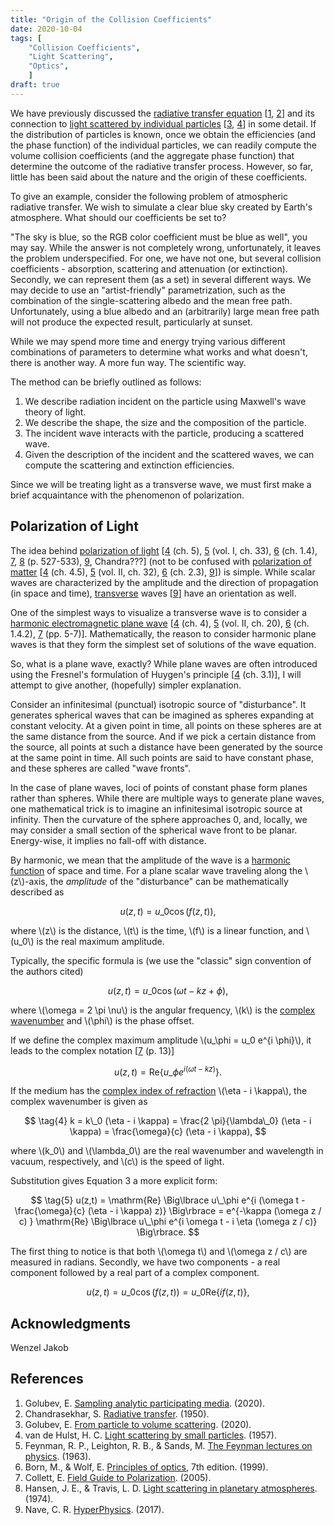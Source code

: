 ```yaml
---
title: "Origin of the Collision Coefficients"
date: 2020-10-04
tags: [
    "Collision Coefficients",
    "Light Scattering",
    "Optics",
    ]
draft: true
---
```


We have previously discussed the [radiative transfer equation](/post/analytic-media/) \[[1](#references), [2](#references)\] and its connection to [light scattered by individual particles](/post/particle-volume/) \[[3](#references), [4](#references)\] in some detail. If the distribution of particles is known, once we obtain the efficiencies (and the phase function) of the individual particles, we can readily compute the volume collision coefficients (and the aggregate phase function) that determine the outcome of the radiative transfer process. However, so far, little has been said about the nature and the origin of these coefficients.

To give an example, consider the following problem of atmospheric radiative transfer. We wish to simulate a clear blue sky created by Earth's atmosphere. What should our coefficients be set to?

"The sky is blue, so the RGB color coefficient must be blue as well", you may say. While the answer is not completely wrong, unfortunately, it leaves the problem underspecified. For one, we have not one, but several collision coefficients - absorption, scattering and attenuation (or extinction). Secondly, we can represent them (as a set) in several different ways. We may decide to use an "artist-friendly" parametrization, such as the combination of the single-scattering albedo and the mean free path. Unfortunately, using a blue albedo and an (arbitrarily) large mean free path will not produce the expected result, particularly at sunset.

While we may spend more time and energy trying various different combinations of parameters to determine what works and what doesn't, there is another way. A more fun way. The scientific way.

<!--more-->

The method can be briefly outlined as follows:

1. We describe radiation incident on the particle using Maxwell's wave theory of light.
2. We describe the shape, the size and the composition of the particle.
3. The incident wave interacts with the particle, producing a scattered wave.
4. Given the description of the incident and the scattered waves, we can compute the scattering and extinction efficiencies.

Since we will be treating light as a transverse wave, we must first make a brief acquaintance with the phenomenon of polarization.

## Polarization of Light

The idea behind [polarization of light](http://hyperphysics.phy-astr.gsu.edu/hbase/phyopt/polarcon.html#c1) \[[4](#references) (ch. 5), [5](#references) (vol. I, ch. 33), [6](#references) (ch. 1.4), [7](#references), [8](#references) (p. 527-533), [9](#references), Chandra???\] (not to be confused with [polarization of matter](http://hyperphysics.phy-astr.gsu.edu/hbase/electric/dielec.html#c1) \[[4](#references) (ch. 4.5), [5](#references) (vol. II, ch. 32), [6](#references) (ch. 2.3), [9](#references)\]) is simple. While scalar waves are characterized by the amplitude and the direction of propagation (in space and time), [transverse](http://hyperphysics.phy-astr.gsu.edu/hbase/Sound/tralon.html) waves [[9](#references)] have an orientation as well.

One of the simplest ways to visualize a transverse wave is to consider a [harmonic electromagnetic plane wave](https://www.feynmanlectures.caltech.edu/II_20.html) \[[4](#references) (ch. 4), [5](#references) (vol. II, ch. 20), [6](#references) (ch. 1.4.2), [7](#references) (pp. 5-7)\]. Mathematically, the reason to consider harmonic plane waves is that they form the simplest set of solutions of the wave equation.

So, what is a plane wave, exactly? While plane waves are often introduced using the Fresnel's formulation of Huygen's principle \[[4](#references) (ch. 3.1)\], I will attempt to give another, (hopefully) simpler explanation.

Consider an infinitesimal (punctual) isotropic source of "disturbance". It generates spherical waves that can be imagined as spheres expanding at constant velocity. At a given point in time, all points on these spheres are at the same distance from the source. And if we pick a certain distance from the source, all points at such a distance have been generated by the source at the same point in time. All such points are said to have constant phase, and these spheres are called "wave fronts".

In the case of plane waves, loci of points of constant phase form planes rather than spheres. While there are multiple ways to generate plane waves, one mathematical trick is to imagine an infinitesimal isotropic source at infinity. Then the curvature of the sphere approaches 0, and, locally, we may consider a small section of the spherical wave front to be planar. Energy-wise, it implies no fall-off with distance.

By harmonic, we mean that the amplitude of the wave is a [harmonic function](https://en.wikipedia.org/wiki/Harmonic_function) of space and time. For a plane scalar wave traveling along the \\(z\\)-axis, the *amplitude* of the "disturbance" can be mathematically described as

$$ \tag{1} u(z,t) = u\_0 \cos(f(z,t)), $$

where \\(z\\) is the distance, \\(t\\) is the time, \\(f\\) is a linear function, and \\(u\_0\\) is the real maximum amplitude.

Typically, the specific formula is (we use the "classic" sign convention of the authors cited)

$$ \tag{2} u(z,t) = u\_0 \cos(\omega t - k z + \phi), $$

where \\(\omega = 2 \pi \nu\\) is the angular frequency, \\(k\\) is the [complex wavenumber](https://en.wikipedia.org/wiki/Wavenumber#Complex) and \\(\phi\\) is the phase offset.

If we define the complex maximum amplitude \\(u\_\phi = u\_0 e^{i \phi}\\), it leads to the complex notation \[[7](#references) (p. 13)\]

$$ \tag{3} u(z,t) = \mathrm{Re} \Big\lbrace u\_\phi e^{i (\omega t - k z)} \Big\rbrace. $$

If the medium has the [complex index of refraction](https://en.wikipedia.org/wiki/Refractive_index#Complex_refractive_index) \\(\eta - i \kappa\\), the complex wavenumber is given as

$$ \tag{4} k = k\_0 (\eta - i \kappa)
			 = \frac{2 \pi}{\lambda\_0} (\eta - i \kappa)
			 = \frac{\omega}{c} (\eta - i \kappa), $$

where \\(k\_0\\) and \\(\lambda\_0\\) are the real wavenumber and wavelength in vacuum, respectively, and \\(c\\) is the speed of light.

Substitution gives Equation 3 a more explicit form:

$$ \tag{5} u(z,t) = \mathrm{Re} \Big\lbrace u\_\phi e^{i (\omega t - \frac{\omega}{c} (\eta - i \kappa) z)} \Big\rbrace
			      = e^{-\kappa (\omega z / c) } \mathrm{Re} \Big\lbrace u\_\phi e^{i \omega t - i \eta (\omega z / c)} \Big\rbrace. $$


The first thing to notice is that both \\(\omega t\\) and \\(\omega z / c\\) are measured in radians. Secondly, we have two components - a real component followed by a real part of a complex component.

$$ \tag{1} u(z,t) = u\_0 \cos(f(z,t)) = u\_0 \mathrm{Re} \lbrace i f(z,t) \rbrace, $$


## Acknowledgments

Wenzel Jakob

## References

<!--- APA style, with the edition and the (original publication) date at the end -->

1. Golubev, E. [Sampling analytic participating media](/post/analytic-media/). (2020).
2. Chandrasekhar, S. [Radiative transfer](https://doi.org/10.1002/qj.49707633016). (1950).
3. Golubev, E. [From particle to volume scattering](/post/particle-volume/). (2020).
4. van de Hulst, H. C. [Light scattering by small particles](https://doi.org/10.1002/qj.49708436025). (1957).
5. Feynman, R. P., Leighton, R. B., & Sands, M. [The Feynman lectures on physics](https://www.feynmanlectures.caltech.edu/). (1963).
6. Born, M., & Wolf, E. [Principles of optics](https://doi.org/10.1017/CBO9781139644181), 7th edition. (1999).
7. Collett, E. [Field Guide to Polarization](https://doi.org/10.1117/3.626141). (2005).
8. Hansen, J. E., & Travis, L. D. [Light scattering in planetary atmospheres](https://doi.org/10.1007/BF00168069). (1974).
9. Nave, C. R. [HyperPhysics](http://hyperphysics.phy-astr.gsu.edu/hbase/index.html). (2017).
